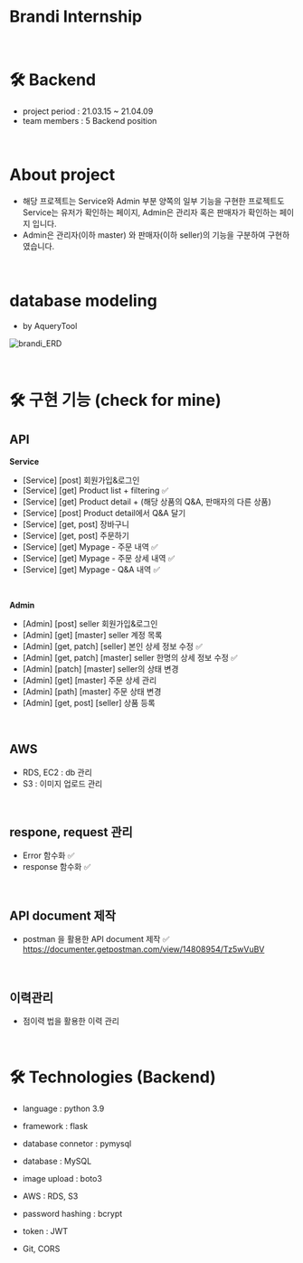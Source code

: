# Brandi Internship

<br>

# 🛠 Backend
- project period : 21.03.15 ~ 21.04.09
- team members : 5 Backend position

<br>

# About project
- 해당 프로젝트는 Service와 Admin 부분 양쪽의 일부 기능을 구현한 프로젝트도 Service는 유저가 확인하는 페이지, Admin은 관리자 혹은 판매자가 확인하는 페이지 입니다.
- Admin은 관리자(이하 master) 와 판매자(이하 seller)의 기능을 구분하여 구현하였습니다.

<br>

# database modeling
- by AqueryTool

![brandi_ERD](https://user-images.githubusercontent.com/71021769/116836236-b7e2be80-ac00-11eb-96d5-ee0962e64b1d.png)



<br>

# 🛠 구현 기능 (check for mine)

## API

**Service**
- [Service] [post] 회원가입&로그인
- [Service] [get] Product list + filtering ✅
- [Service] [get] Product detail + (해당 상품의 Q&A, 판매자의 다른 상품)
- [Service] [post] Product detail에서 Q&A 달기
- [Service] [get, post] 장바구니
- [Service] [get, post] 주문하기
- [Service] [get] Mypage - 주문 내역 ✅
- [Service] [get] Mypage - 주문 상세 내역 ✅
- [Service] [get] Mypage - Q&A 내역 ✅

<br>

**Admin**
- [Admin] [post] seller 회원가입&로그인
- [Admin] [get] [master] seller 계정 목록
- [Admin] [get, patch] [seller] 본인 상세 정보 수정 ✅
- [Admin] [get, patch] [master] seller 한명의 상세 정보 수정 ✅
- [Admin] [patch] [master] seller의 상태 변경
- [Admin] [get] [master] 주문 상세 관리
- [Admin] [path] [master] 주문 상태 변경
- [Admin] [get, post] [seller] 상품 등록

<br>

## AWS
- RDS, EC2 : db 관리
- S3 : 이미지 업로드 관리

<br>

## respone, request 관리
- Error 함수화  ✅
- response 함수화  ✅

<br>

## API document 제작
- postman 을 활용한 API document 제작  ✅
https://documenter.getpostman.com/view/14808954/Tz5wVuBV

<br>

## 이력관리
- 점이력 법을 활용한 이력 관리

<br>

# 🛠 Technologies (Backend)
- language : python 3.9
- framework : flask
- database connetor : pymysql
- database : MySQL
- image upload : boto3
- AWS : RDS, S3
- password hashing : bcrypt
- token : JWT

- Git, CORS
